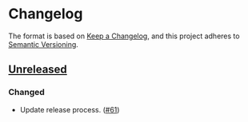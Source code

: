 # Changelog

The format is based on [Keep a Changelog](https://keepachangelog.com/en/1.1.0/), and this project adheres to 
[Semantic Versioning](https://semver.org/spec/v2.0.0.html).

## [Unreleased]

### Changed

- Update release process. ([#61](https://github.com/heroku/env-keystore/pull/61))

[unreleased]: https://github.com/heroku/env-keystore/compare/v1.1.7...HEAD

